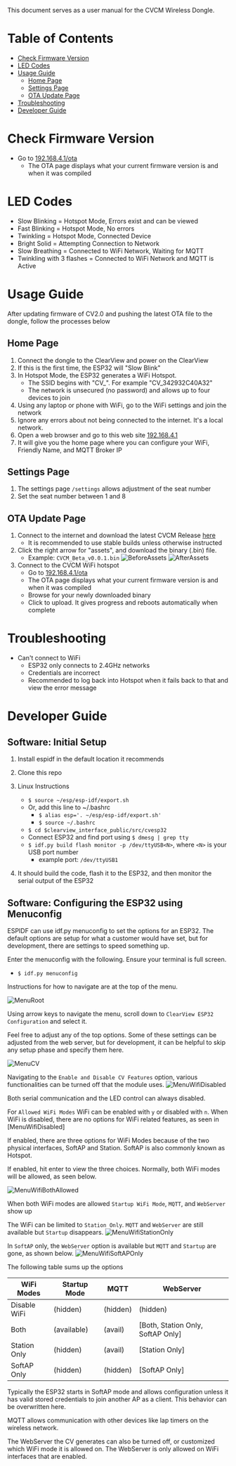 This document serves as a user manual for the CVCM Wireless Dongle.
# Table of Contents

- [Check Firmware Version](#check-firmware-version)
- [LED Codes](#led-codes)
- [Usage Guide](#usage-guide)
  * [Home Page](#home-page)
  * [Settings Page](#settings-page)
  * [OTA Update Page](#ota-update-page)
- [Troubleshooting](#troubleshooting)
- [Developer Guide](#developer-guide)


<!-- toc -->

# Check Firmware Version

* Go to [192.168.4.1/ota](http://192.168.4.1/ota)
   * The OTA page displays what your current firmware version is and when it was compiled

# LED Codes
* Slow Blinking = Hotspot Mode, Errors exist and can be viewed
* Fast Blinking = Hotspot Mode, No errors
* Twinkling = Hotspot Mode, Connected Device
* Bright Solid = Attempting Connection to Network
* Slow Breathing = Connected to WiFi Network, Waiting for MQTT
* Twinkling with 3 flashes = Connected to WiFi Network and MQTT is Active

# Usage Guide
After updating firmware of CV2.0 and pushing the latest OTA file to the dongle, follow the processes below

## Home Page 

1. Connect the dongle to the ClearView and power on the ClearView
1. If this is the first time, the ESP32 will "Slow Blink"
1. In Hotspot Mode, the ESP32 generates a WiFi Hotspot. 
   * The SSID begins with "CV_". For example "CV_342932C40A32"
   * The network is unsecured (no password) and allows up to four devices to join
1. Using any laptop or phone with WiFi, go to the WiFi settings and join the network
1. Ignore any errors about not being connected to the internet. It's a local network.
1. Open a web browser and go to this web site [192.168.4.1](http://192.168.4.1)
1. It will give you the home page where you can configure your WiFi, Friendly Name, and MQTT Broker IP

## Settings Page

1. The settings page `/settings` allows adjustment of the seat number
1. Set the seat number between 1 and 8

## OTA Update Page


1. Connect to the internet and download the latest CVCM Release [here](https://github.com/ryaniftron/clearview_interface_public/releases)
   * It is recommended to use stable builds unless otherwise instructed
1. Click the right arrow for "assets", and download the binary (.bin) file.
    * Example: `CVCM_Beta_v0.0.1.bin`
    ![BeforeAssets](AssetsBefore.png)
    ![AfterAssets](AssetsAfter.png)
1. Connect to the CVCM WiFi hotspot
   * Go to [192.168.4.1/ota](http://192.168.4.1/ota)
   * The OTA page displays what your current firmware version is and when it was compiled
   * Browse for your newly downloaded binary
   * Click to upload. It gives progress and reboots automatically when complete


# Troubleshooting
* Can't connect to WiFi
  * ESP32 only connects to 2.4GHz networks
  * Credentials are incorrect
  * Recommended to log back into Hotspot when it fails back to that and view the error message


# Developer Guide

## Software: Initial Setup

1. Install espidf in the default location it recommends
1. Clone this repo
1. Linux Instructions
   * `$ source ~/esp/esp-idf/export.sh`
   * Or, add this line to ~/.bashrc
     * `$ alias esp='. ~/esp/esp-idf/export.sh'`
     * `$ source ~/.bashrc`
   * `$ cd $clearview_interface_public/src/cvesp32`
   * Connect ESP32 and find port using `$ dmesg | grep tty`
   * `$ idf.py build flash monitor -p /dev/ttyUSB<N>`, where `<N>` is your USB port number
      * example port: `/dev/ttyUSB1`

1. It should build the code, flash it to the ESP32, and then monitor the serial output of the ESP32

## Software: Configuring the ESP32 using Menuconfig

ESPIDF can use idf.py menuconfig to set the options for an ESP32. The default options are setup for what a customer would have set, but for development, there are settings to speed something up. 

Enter the menuconfig with the following. Ensure your terminal is full screen.
* `$ idf.py menuconfig`

Instructions for how to navigate are at the top of the menu.

![MenuRoot](MenuRoot.png)

Using arrow keys to navigate the menu, scroll down to `ClearView ESP32 Configuration` and select it. 


Feel free to adjust any of the top options. Some of these settings can be adjusted from the web server, but for development, it can be helpful to skip any setup phase and specify them here. 

![MenuCV](MenuCV.png)

Navigating to the `Enable and Disable CV Features` option, various functionalities can be turned off that the module uses. 
![MenuWifiDisabled](MenuWifiDisabled.png)

Both serial communication and the LED control can always disabled. 

For `Allowed WiFi Modes` WiFi can be enabled with `y` or disabled with `n`. When WiFi is disabled, there are no options for WiFi related features, as seen in [MenuWifiDisabled]

If enabled, there are three options for WiFi Modes because of the two physical interfaces, SoftAP and Station. SoftAP is also commonly known as Hotspot. 


If enabled, hit enter to view the three choices. Normally, both WiFi modes will be allowed, as seen below.

![MenuWifiBothAllowed](MenuWifiBothAllowed.png)

When both WiFi modes are allowed `Startup WiFi Mode`, `MQTT`, and `WebServer` show up

The WiFi can be limited to `Station Only`. `MQTT`  and `WebServer` are still available but `Startup` disappears.
![MenuWifiStationOnly](MenuWifiStationOnly.png)

In `SoftAP` only, the `WebServer` option is available but `MQTT` and `Startup` are gone, as shown below.
![MenuWifiSoftAPOnly](MenuWifiSoftAPOnly.png)

The following table sums up the options

| WiFi Modes   | Startup Mode | MQTT     | WebServer                         |
|--------------|--------------|----------|-----------------------------------|
| Disable WiFi | (hidden)     | (hidden) | (hidden)                          |
| Both         | (available)  | (avail)  | [Both, Station Only, SoftAP Only] |
| Station Only | (hidden)     | (avail)  | [Station Only]                    |
| SoftAP Only  | (hidden)     | (hidden) | [SoftAP Only]                     |


Typically the ESP32 starts in SoftAP mode and allows configuration unless it has valid stored credentials to join another AP as a client. This behavior can be overwritten here. 

MQTT allows communication with other devices like lap timers on the wireless network.

The WebServer the CV generates can also be turned off, or customized which WiFi mode it is allowed on. The WebServer is only allowed on WiFi interfaces that are enabled.










